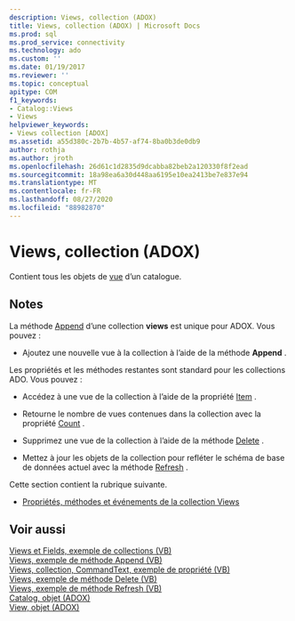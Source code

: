 ```yaml
---
description: Views, collection (ADOX)
title: Views, collection (ADOX) | Microsoft Docs
ms.prod: sql
ms.prod_service: connectivity
ms.technology: ado
ms.custom: ''
ms.date: 01/19/2017
ms.reviewer: ''
ms.topic: conceptual
apitype: COM
f1_keywords:
- Catalog::Views
- Views
helpviewer_keywords:
- Views collection [ADOX]
ms.assetid: a55d380c-2b7b-4b57-af74-8ba0b3de0db9
author: rothja
ms.author: jroth
ms.openlocfilehash: 26d61c1d2835d9dcabba82beb2a120330f8f2ead
ms.sourcegitcommit: 18a98ea6a30d448aa6195e10ea2413be7e837e94
ms.translationtype: MT
ms.contentlocale: fr-FR
ms.lasthandoff: 08/27/2020
ms.locfileid: "88982870"
---
```

# <a name="views-collection-adox"></a>Views, collection (ADOX)
Contient tous les objets de [vue](./view-object-adox.md) d’un catalogue.  
  
## <a name="remarks"></a>Notes  
 La méthode [Append](./append-method-adox-views.md) d’une collection **views** est unique pour ADOX. Vous pouvez :  
  
-   Ajoutez une nouvelle vue à la collection à l’aide de la méthode **Append** .  
  
 Les propriétés et les méthodes restantes sont standard pour les collections ADO. Vous pouvez :  
  
-   Accédez à une vue de la collection à l’aide de la propriété [Item](../ado-api/item-property-ado.md) .  
  
-   Retourne le nombre de vues contenues dans la collection avec la propriété [Count](../ado-api/count-property-ado.md) .  
  
-   Supprimez une vue de la collection à l’aide de la méthode [Delete](./delete-method-adox-collections.md) .  
  
-   Mettez à jour les objets de la collection pour refléter le schéma de base de données actuel avec la méthode [Refresh](../ado-api/refresh-method-ado.md) .  
  
 Cette section contient la rubrique suivante.  
  
-   [Propriétés, méthodes et événements de la collection Views](./views-collection-properties-methods-and-events.md)  
  
## <a name="see-also"></a>Voir aussi  
 [Views et Fields, exemple de collections (VB)](./views-and-fields-collections-example-vb.md)   
 [Views, exemple de méthode Append (VB)](./views-append-method-example-vb.md)   
 [Views, collection, CommandText, exemple de propriété (VB)](./views-collection-commandtext-property-example-vb.md)   
 [Views, exemple de méthode Delete (VB)](./views-delete-method-example-vb.md)   
 [Views, exemple de méthode Refresh (VB)](./views-refresh-method-example-vb.md)   
 [Catalog, objet (ADOX)](./catalog-object-adox.md)   
 [View, objet (ADOX)](./view-object-adox.md)